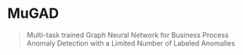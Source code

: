 # MuGAD
> Multi-task trained Graph Neural Network for Business Process Anomaly Detection with a Limited Number of Labeled Anomalies
